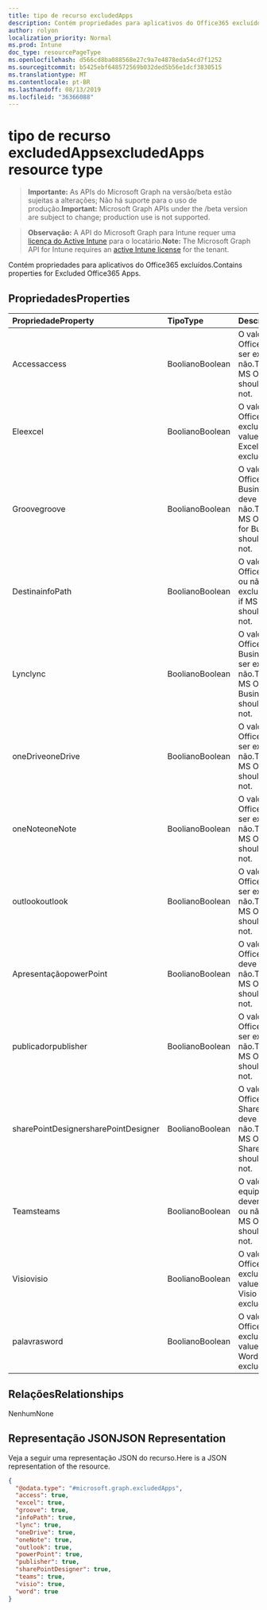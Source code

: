 ```yaml
---
title: tipo de recurso excludedApps
description: Contém propriedades para aplicativos do Office365 excluídos.
author: rolyon
localization_priority: Normal
ms.prod: Intune
doc_type: resourcePageType
ms.openlocfilehash: d566cd8ba088568e27c9a7e4878eda54cd7f1252
ms.sourcegitcommit: b5425ebf648572569b032ded5b56e1dcf3830515
ms.translationtype: MT
ms.contentlocale: pt-BR
ms.lasthandoff: 08/13/2019
ms.locfileid: "36366088"
---
```

# <a name="excludedapps-resource-type"></a><span data-ttu-id="5daa0-103">tipo de recurso excludedApps</span><span class="sxs-lookup"><span data-stu-id="5daa0-103">excludedApps resource type</span></span>

> <span data-ttu-id="5daa0-104">**Importante:** As APIs do Microsoft Graph na versão/beta estão sujeitas a alterações; Não há suporte para o uso de produção.</span><span class="sxs-lookup"><span data-stu-id="5daa0-104">**Important:** Microsoft Graph APIs under the /beta version are subject to change; production use is not supported.</span></span>

> <span data-ttu-id="5daa0-105">**Observação:** A API do Microsoft Graph para Intune requer uma [licença do Active Intune](https://go.microsoft.com/fwlink/?linkid=839381) para o locatário.</span><span class="sxs-lookup"><span data-stu-id="5daa0-105">**Note:** The Microsoft Graph API for Intune requires an [active Intune license](https://go.microsoft.com/fwlink/?linkid=839381) for the tenant.</span></span>

<span data-ttu-id="5daa0-106">Contém propriedades para aplicativos do Office365 excluídos.</span><span class="sxs-lookup"><span data-stu-id="5daa0-106">Contains properties for Excluded Office365 Apps.</span></span>

## <a name="properties"></a><span data-ttu-id="5daa0-107">Propriedades</span><span class="sxs-lookup"><span data-stu-id="5daa0-107">Properties</span></span>
|<span data-ttu-id="5daa0-108">Propriedade</span><span class="sxs-lookup"><span data-stu-id="5daa0-108">Property</span></span>|<span data-ttu-id="5daa0-109">Tipo</span><span class="sxs-lookup"><span data-stu-id="5daa0-109">Type</span></span>|<span data-ttu-id="5daa0-110">Descrição</span><span class="sxs-lookup"><span data-stu-id="5daa0-110">Description</span></span>|
|:---|:---|:---|
|<span data-ttu-id="5daa0-111">Access</span><span class="sxs-lookup"><span data-stu-id="5daa0-111">access</span></span>|<span data-ttu-id="5daa0-112">Booliano</span><span class="sxs-lookup"><span data-stu-id="5daa0-112">Boolean</span></span>|<span data-ttu-id="5daa0-113">O valor de se o MS Office Access deve ser excluído ou não.</span><span class="sxs-lookup"><span data-stu-id="5daa0-113">The value for if MS Office Access should be excluded or not.</span></span>|
|<span data-ttu-id="5daa0-114">Ele</span><span class="sxs-lookup"><span data-stu-id="5daa0-114">excel</span></span>|<span data-ttu-id="5daa0-115">Booliano</span><span class="sxs-lookup"><span data-stu-id="5daa0-115">Boolean</span></span>|<span data-ttu-id="5daa0-116">O valor de se o MS Office Excel deve ser excluído ou não.</span><span class="sxs-lookup"><span data-stu-id="5daa0-116">The value for if MS Office Excel should be excluded or not.</span></span>|
|<span data-ttu-id="5daa0-117">Groove</span><span class="sxs-lookup"><span data-stu-id="5daa0-117">groove</span></span>|<span data-ttu-id="5daa0-118">Booliano</span><span class="sxs-lookup"><span data-stu-id="5daa0-118">Boolean</span></span>|<span data-ttu-id="5daa0-119">O valor de se o MS Office OneDrive for Business-Groove deve ser excluído ou não.</span><span class="sxs-lookup"><span data-stu-id="5daa0-119">The value for if MS Office OneDrive for Business - Groove should be excluded or not.</span></span>|
|<span data-ttu-id="5daa0-120">Destina</span><span class="sxs-lookup"><span data-stu-id="5daa0-120">infoPath</span></span>|<span data-ttu-id="5daa0-121">Booliano</span><span class="sxs-lookup"><span data-stu-id="5daa0-121">Boolean</span></span>|<span data-ttu-id="5daa0-122">O valor de se o MS Office InfoPath deve ou não ser excluído.</span><span class="sxs-lookup"><span data-stu-id="5daa0-122">The value for if MS Office InfoPath should be excluded or not.</span></span>|
|<span data-ttu-id="5daa0-123">Lync</span><span class="sxs-lookup"><span data-stu-id="5daa0-123">lync</span></span>|<span data-ttu-id="5daa0-124">Booliano</span><span class="sxs-lookup"><span data-stu-id="5daa0-124">Boolean</span></span>|<span data-ttu-id="5daa0-125">O valor de se o MS Office Skype for Business-Lync deve ser excluído ou não.</span><span class="sxs-lookup"><span data-stu-id="5daa0-125">The value for if MS Office Skype for Business - Lync should be excluded or not.</span></span>|
|<span data-ttu-id="5daa0-126">oneDrive</span><span class="sxs-lookup"><span data-stu-id="5daa0-126">oneDrive</span></span>|<span data-ttu-id="5daa0-127">Booliano</span><span class="sxs-lookup"><span data-stu-id="5daa0-127">Boolean</span></span>|<span data-ttu-id="5daa0-128">O valor de se o MS Office OneDrive deve ser excluído ou não.</span><span class="sxs-lookup"><span data-stu-id="5daa0-128">The value for if MS Office OneDrive should be excluded or not.</span></span>|
|<span data-ttu-id="5daa0-129">oneNote</span><span class="sxs-lookup"><span data-stu-id="5daa0-129">oneNote</span></span>|<span data-ttu-id="5daa0-130">Booliano</span><span class="sxs-lookup"><span data-stu-id="5daa0-130">Boolean</span></span>|<span data-ttu-id="5daa0-131">O valor de se o MS Office OneNote deve ser excluído ou não.</span><span class="sxs-lookup"><span data-stu-id="5daa0-131">The value for if MS Office OneNote should be excluded or not.</span></span>|
|<span data-ttu-id="5daa0-132">outlook</span><span class="sxs-lookup"><span data-stu-id="5daa0-132">outlook</span></span>|<span data-ttu-id="5daa0-133">Booliano</span><span class="sxs-lookup"><span data-stu-id="5daa0-133">Boolean</span></span>|<span data-ttu-id="5daa0-134">O valor de se o MS Office Outlook deve ser excluído ou não.</span><span class="sxs-lookup"><span data-stu-id="5daa0-134">The value for if MS Office Outlook should be excluded or not.</span></span>|
|<span data-ttu-id="5daa0-135">Apresentação</span><span class="sxs-lookup"><span data-stu-id="5daa0-135">powerPoint</span></span>|<span data-ttu-id="5daa0-136">Booliano</span><span class="sxs-lookup"><span data-stu-id="5daa0-136">Boolean</span></span>|<span data-ttu-id="5daa0-137">O valor de se o MS Office PowerPoint deve ser excluído ou não.</span><span class="sxs-lookup"><span data-stu-id="5daa0-137">The value for if MS Office PowerPoint should be excluded or not.</span></span>|
|<span data-ttu-id="5daa0-138">publicador</span><span class="sxs-lookup"><span data-stu-id="5daa0-138">publisher</span></span>|<span data-ttu-id="5daa0-139">Booliano</span><span class="sxs-lookup"><span data-stu-id="5daa0-139">Boolean</span></span>|<span data-ttu-id="5daa0-140">O valor de se o MS Office Publisher deve ser excluído ou não.</span><span class="sxs-lookup"><span data-stu-id="5daa0-140">The value for if MS Office Publisher should be excluded or not.</span></span>|
|<span data-ttu-id="5daa0-141">sharePointDesigner</span><span class="sxs-lookup"><span data-stu-id="5daa0-141">sharePointDesigner</span></span>|<span data-ttu-id="5daa0-142">Booliano</span><span class="sxs-lookup"><span data-stu-id="5daa0-142">Boolean</span></span>|<span data-ttu-id="5daa0-143">O valor de se o MS Office SharePointDesigner deve ser excluído ou não.</span><span class="sxs-lookup"><span data-stu-id="5daa0-143">The value for if MS Office SharePointDesigner should be excluded or not.</span></span>|
|<span data-ttu-id="5daa0-144">Teams</span><span class="sxs-lookup"><span data-stu-id="5daa0-144">teams</span></span>|<span data-ttu-id="5daa0-145">Booliano</span><span class="sxs-lookup"><span data-stu-id="5daa0-145">Boolean</span></span>|<span data-ttu-id="5daa0-146">O valor de se as equipes do MS Office devem ser excluídas ou não.</span><span class="sxs-lookup"><span data-stu-id="5daa0-146">The value for if MS Office Teams should be excluded or not.</span></span>|
|<span data-ttu-id="5daa0-147">Visio</span><span class="sxs-lookup"><span data-stu-id="5daa0-147">visio</span></span>|<span data-ttu-id="5daa0-148">Booliano</span><span class="sxs-lookup"><span data-stu-id="5daa0-148">Boolean</span></span>|<span data-ttu-id="5daa0-149">O valor de se o MS Office Visio deve ser excluído ou não.</span><span class="sxs-lookup"><span data-stu-id="5daa0-149">The value for if MS Office Visio should be excluded or not.</span></span>|
|<span data-ttu-id="5daa0-150">palavras</span><span class="sxs-lookup"><span data-stu-id="5daa0-150">word</span></span>|<span data-ttu-id="5daa0-151">Booliano</span><span class="sxs-lookup"><span data-stu-id="5daa0-151">Boolean</span></span>|<span data-ttu-id="5daa0-152">O valor de se o MS Office Word deve ser excluído ou não.</span><span class="sxs-lookup"><span data-stu-id="5daa0-152">The value for if MS Office Word should be excluded or not.</span></span>|

## <a name="relationships"></a><span data-ttu-id="5daa0-153">Relações</span><span class="sxs-lookup"><span data-stu-id="5daa0-153">Relationships</span></span>
<span data-ttu-id="5daa0-154">Nenhum</span><span class="sxs-lookup"><span data-stu-id="5daa0-154">None</span></span>

## <a name="json-representation"></a><span data-ttu-id="5daa0-155">Representação JSON</span><span class="sxs-lookup"><span data-stu-id="5daa0-155">JSON Representation</span></span>
<span data-ttu-id="5daa0-156">Veja a seguir uma representação JSON do recurso.</span><span class="sxs-lookup"><span data-stu-id="5daa0-156">Here is a JSON representation of the resource.</span></span>
<!-- {
  "blockType": "resource",
  "@odata.type": "microsoft.graph.excludedApps"
}
-->
``` json
{
  "@odata.type": "#microsoft.graph.excludedApps",
  "access": true,
  "excel": true,
  "groove": true,
  "infoPath": true,
  "lync": true,
  "oneDrive": true,
  "oneNote": true,
  "outlook": true,
  "powerPoint": true,
  "publisher": true,
  "sharePointDesigner": true,
  "teams": true,
  "visio": true,
  "word": true
}
```



